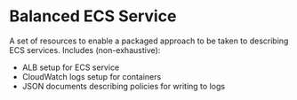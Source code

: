 # Balanced ECS Service

A set of resources to enable a packaged approach to be taken to describing ECS services. Includes (non-exhaustive):

* ALB setup for ECS service
* CloudWatch logs setup for containers
* JSON documents describing policies for writing to logs
